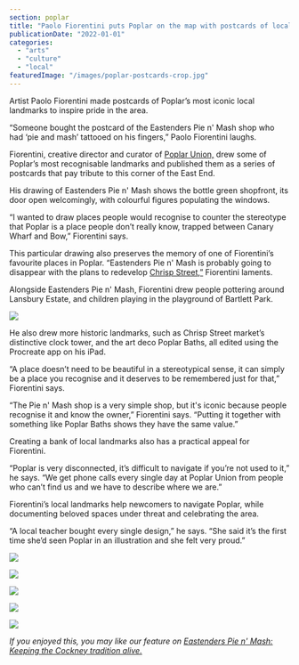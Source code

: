 ```yaml
---
section: poplar
title: "Paolo Fiorentini puts Poplar on the map with postcards of local landmarks"
publicationDate: "2022-01-01"
categories: 
  - "arts"
  - "culture"
  - "local"
featuredImage: "/images/poplar-postcards-crop.jpg"
---
```


Artist Paolo Fiorentini made postcards of Poplar’s most iconic local landmarks to inspire pride in the area.  

“Someone bought the postcard of the Eastenders Pie n' Mash shop who had ‘pie and mash’ tattooed on his fingers,” Paolo Fiorentini laughs. 

Fiorentini, creative director and curator of [Poplar Union,](https://poplarunion.com) drew some of Poplar’s most recognisable landmarks and published them as a series of postcards that pay tribute to this corner of the East End.

His drawing of Eastenders Pie n' Mash shows the bottle green shopfront, its door open welcomingly, with colourful figures populating the windows. 

“I wanted to draw places people would recognise to counter the stereotype that Poplar is a place people don’t really know, trapped between Canary Wharf and Bow,” Fiorentini says. 

This particular drawing also preserves the memory of one of Fiorentini’s favourite places in Poplar. “Eastenders Pie n' Mash is probably going to disappear with the plans to redevelop [Chrisp Street,”](https://poplarlondon.co.uk/chrisp-street-market-history/) Fiorentini laments. 

Alongside Eastenders Pie n' Mash, Fiorentini drew people pottering around Lansbury Estate, and children playing in the playground of Bartlett Park. 

![](/images/Playground-210-297-1024x683.jpg)

He also drew more historic landmarks, such as Chrisp Street market’s distinctive clock tower, and the art deco Poplar Baths, all edited using the Procreate app on his iPad.

“A place doesn’t need to be beautiful in a stereotypical sense, it can simply be a place you recognise and it deserves to be remembered just for that,” Fiorentini says. 

“The Pie n' Mash shop is a very simple shop, but it's iconic because people recognise it and know the owner,” Fiorentini says. “Putting it together with something like Poplar Baths shows they have the same value.”

Creating a bank of local landmarks also has a practical appeal for Fiorentini. 

“Poplar is very disconnected, it’s difficult to navigate if you’re not used to it,” he says. “We get phone calls every single day at Poplar Union from people who can’t find us and we have to describe where we are.” 

Fiorentini’s local landmarks help newcomers to navigate Poplar, while documenting beloved spaces under threat and celebrating the area. 

“A local teacher bought every single design,” he says. “She said it’s the first time she’d seen Poplar in an illustration and she felt very proud.” 

![](/images/eastender-pie-and-mash.jpg)

![](/images/Poplar-baths.jpg)

![](/images/Chrisp-street-market-1024x1421.jpg)

![](/images/Lansbury_Estate.jpg)

![](/images/Sabbarton-arms.jpg)

_If you enjoyed this, you may like [](https://poplarlondon.co.uk/sister-christine-frost-walking-500-miles-for-new-minibus/)our feature on [Eastenders Pie n' Mash: Keeping the Cockney tradition alive.](https://poplarlondon.co.uk/eastenders-pie-n-mash-poplar/)_

